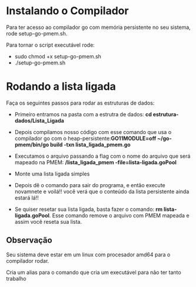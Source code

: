 # Instalando o Compilador

Para ter acesso ao compilador go com memória persistente no seu sistema, rode setup-go-pmem.sh.

Para tornar o script executável rode:

* sudo chmod +x setup-go-pmem.sh 
* ./setup-go-pmem.sh 

# Rodando a lista ligada 

Faça os seguintes passos para rodar as estruturas de dados:

*   Primeiro entramos na pasta com a estrutra de dados: **cd estrutura-dados/Lista_Ligada**
*   Depois compilamos nosso código com esse comando que usa o compilador go com o heap-persistente:**GO11MODULE=off ~/go-pmem/bin/go build -txn lista_ligada_pmem.go** 

*  Executamos o arquivo passando a flag com o nome do arquivo que será mapeado na PMEM: **/lista_ligada_pmem -file=lista-ligada.goPool**

* Monte uma lista ligada simples

* Depois dê o comando para sair do programa, e então execute novamnete e voilá!! você verá que o conteúdo da lista persistente ainda estará lá!!

* Se quiser resetar sua lista ligada, basta fazer o comando: **rm lista-ligada.goPool**. Esse comando remove o arquivo com PMEM mapeada e assim você reseta sua lista.

## Observação 
Seu sistema deve estar em um linux com procesador amd64 para o compilador rodar.

Cria um alias para o comando que cria um executável para não ter tanto trabalho

